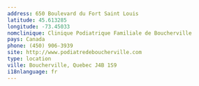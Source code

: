```yaml
---
address: 650 Boulevard du Fort Saint Louis
latitude: 45.613285
longitude: -73.45033
nomclinique: Clinique Podiatrique Familiale de Boucherville
pays: Canada
phone: (450) 906-3939
site: http://www.podiatredeboucherville.com
type: location
ville: Boucherville, Quebec J4B 1S9
i18nlanguage: fr
---
```


